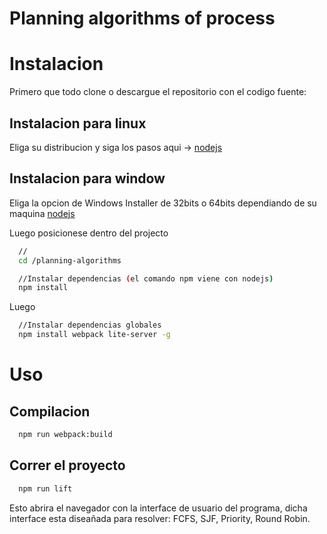 # Planning algorithms of process

# Instalacion 
  Primero que todo clone o descargue el repositorio con el codigo fuente:
 
## Instalacion para linux
  Eliga su distribucion y siga los pasos aqui -> [nodejs](https://nodejs.org/es/download/package-manager/)
  
## Instalacion para window
  Eliga la opcion de Windows Installer de 32bits o 64bits dependiando de su maquina [nodejs](https://nodejs.org/es/download/) 

Luego posicionese dentro del projecto 

```sh
  //
  cd /planning-algorithms
```

```sh
  //Instalar dependencias (el comando npm viene con nodejs)
  npm install
```
Luego

```sh
  //Instalar dependencias globales
  npm install webpack lite-server -g
```

# Uso
## Compilacion
```sh
  npm run webpack:build
```
## Correr el proyecto
```sh
  npm run lift
```
Esto abrira el navegador con la interface de usuario del programa, dicha interface esta diseañada para resolver: FCFS, SJF, Priority, Round Robin. 







